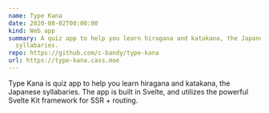 ```yaml
---
name: Type Kana
date: 2020-08-02T00:00:00
kind: Web app
summary: A quiz app to help you learn hiragana and katakana, the Japanese
  syllabaries.
repo: https://github.com/c-bandy/type-kana
url: https://type-kana.cass.moe
---
```


Type Kana is quiz app to help you learn hiragana and katakana, the Japanese
syllabaries. The app is built in Svelte, and utilizes the powerful Svelte Kit
framework for SSR + routing.
